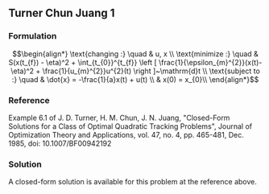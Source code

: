 ## Turner Chun Juang 1

### Formulation
```math
\begin{align*}
\text{changing :} \quad & u, x \\
\text{minimize :} \quad & S(x(t_{f}) - \eta)^2 + \int_{t_{0}}^{t_{f}} \left [ \frac{1}{\epsilon_{m}^{2}}(x(t)-\eta)^2 + \frac{1}{u_{m}^{2}}u^{2}(t) \right ]~\mathrm{d}t \\
\text{subject to :} \quad & \dot{x} = -\frac{1}{a}x(t) + u(t) \\
& x(0) = x_{0}\\
\end{align*}
```

### Reference
Example 6.1 of J. D. Turner, H. M. Chun, J. N. Juang, "Closed-Form Solutions for a Class of Optimal Quadratic Tracking Problems", Journal of Optimization Theory and Applications, vol. 47, no. 4, pp. 465-481, Dec. 1985, doi: 10.1007/BF00942192

### Solution
A closed-form solution is available for this problem at the reference above.